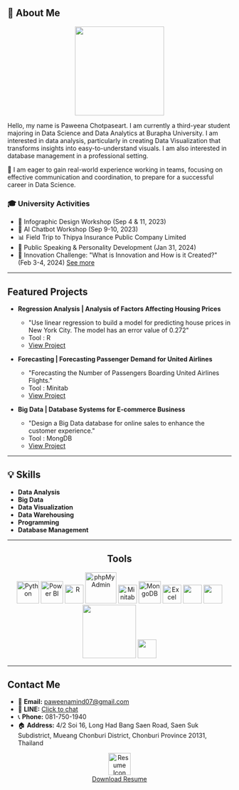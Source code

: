 ## 👋 About Me   
<div id="header" align="center">
 <img src="https://media0.giphy.com/media/3o72EXEfAoFRXnzDvG/giphy.webp?cid=ecf05e47nnk6bf5d9t07zgm4zl8b2y8vc2e2bm5wqdl6cyvq&ep=v1_gifs_related&rid=giphy.webp&ct=g" width="200"/>
</div>

Hello, my name is Paweena Chotpaseart. I am currently a third-year student majoring in Data Science and Data Analytics at Burapha University. I am interested in data analysis, particularly in creating Data Visualization that transforms insights into easy-to-understand visuals. I am also interested in database management in a professional setting.

🎯 I am eager to gain real-world experience working in teams, focusing on effective communication and coordination, to prepare for a successful career in Data Science.

### 🎓 University Activities
- 🎨 Infographic Design Workshop (Sep 4 & 11, 2023)
- 🤖 AI Chatbot Workshop (Sep 9-10, 2023)
- 📊 Field Trip to Thipya Insurance Public Company Limited
- 🎤 Public Speaking & Personality Development (Jan 31, 2024)
- 🚀 Innovation Challenge: "What is Innovation and How is it Created?" (Feb 3-4, 2024)
[See more]([mailto:paweenamind07@gmail.com](https://github.com/paweenachodpaseart/University-Activities))

---

## Featured Projects  
- **Regression Analysis | Analysis of Factors Affecting Housing Prices**  
  - "Use linear regression to build a model for predicting house prices in New York City.
The model has an error value of 0.272"
  - Tool : R
  - [View Project](https://github.com/paweenachodpaseart/Regression-Analysis)

- **Forecasting | Forecasting Passenger Demand for United Airlines**  
  - "Forecasting the Number of Passengers Boarding United Airlines Flights."
  - Tool : Minitab
  - [View Project](https://github.com/paweenachodpaseart/Forecasting)
 
- **Big Data | Database Systems for E-commerce Business**  
  - "Design a Big Data database for online sales to enhance the customer experience."
  - Tool : MongDB
  - [View Project](https://github.com/paweenachodpaseart/Big-Data)  

---

## 💡 Skills 
- **Data Analysis** 
- **Big Data** 
- **Data Visualization**
- **Data Warehousing** 
- **Programming** 
- **Database Management**

---

<div style="text-align: center;">
  <h2>Tools</h2>
  <img src="https://img.icons8.com/color/50/000000/python.png" alt="Python" width="50"/>
  <img src="https://img.icons8.com/color/50/000000/power-bi.png" alt="Power BI" width="50"/>
  <img src="https://images.sftcdn.net/images/t_app-icon-m/p/181ea3c0-0bd9-45f5-93f8-3bae410b3f3f/2027126079/rstudio-conf-2020-logo" alt="R" width="42"/>
  <img src="https://encrypted-tbn0.gstatic.com/images?q=tbn:ANd9GcQTJjNVfSeEoY7u-atO2zTEQdG-S3yWPnbWZCWsDrcEL4df2bfSAmMfYvve-7QqaRMmLho&usqp=CAU" alt="phpMyAdmin" width="70"/>
  <img src="https://github.com/user-attachments/assets/73da990b-4b53-4bc4-b350-484718c19a35" alt="Minitab" width="42"/>
  <img src="https://img.icons8.com/color/50/000000/mongodb.png" alt="MongoDB" width="50"/>
  <img src="https://cdn2.iconfinder.com/data/icons/metro-ui-icon-set/512/Excel_15.png" alt="Excel" width="42"/>
  <img src="https://img.utdstc.com/icon/22a/3bf/22a3bf7ca77afad2a340cd4331c196675522f0b8e5b73baca836d754ce495faf:200" width="42"/>
  <img src="https://funnel.io/hubfs/Looker%20Studio%20png%20logo.png" width="42"/>
  <img src="https://logos-world.net/wp-content/uploads/2021/10/Tableau-Logo.png" width="120"/>
  <img src="https://upload.wikimedia.org/wikipedia/commons/thumb/3/38/Jupyter_logo.svg/1200px-Jupyter_logo.svg.png" width="42"/>
</div>

---

## Contact Me   
- 📩 **Email:** [paweenamind07@gmail.com](mailto:paweenamind07@gmail.com)  
- 💬 **LINE:** [Click to chat](https://line.me/ti/p/6z896nrGSb)  
- 📞 **Phone:** 081-750-1940  
- 🏠 **Address:** 4/2 Soi 16, Long Had Bang Saen Road, Saen Suk Subdistrict, Mueang Chonburi District, Chonburi Province 20131, Thailand

<p align="center">
  <a href="link_to_resume.pdf">
    <img src="https://img.icons8.com/ios-filled/50/000000/resume.png" alt="Resume Icon" width="50"/>
  </a>
  <br>
  <a href="https://www.canva.com/design/DAGa9rmyf2o/bGFnxKOJKQa6a2Gkwg85fg/edit?utm_content=DAGa9rmyf2o&utm_campaign=designshare&utm_medium=link2&utm_source=sharebutton">Download Resume</a>
</p>
